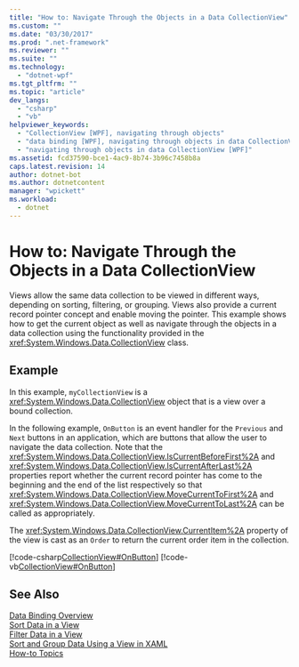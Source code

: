 ```yaml
---
title: "How to: Navigate Through the Objects in a Data CollectionView"
ms.custom: ""
ms.date: "03/30/2017"
ms.prod: ".net-framework"
ms.reviewer: ""
ms.suite: ""
ms.technology: 
  - "dotnet-wpf"
ms.tgt_pltfrm: ""
ms.topic: "article"
dev_langs: 
  - "csharp"
  - "vb"
helpviewer_keywords: 
  - "CollectionView [WPF], navigating through objects"
  - "data binding [WPF], navigating through objects in data CollectionView"
  - "navigating through objects in data CollectionView [WPF]"
ms.assetid: fcd37590-bce1-4ac9-8b74-3b96c7458b8a
caps.latest.revision: 14
author: dotnet-bot
ms.author: dotnetcontent
manager: "wpickett"
ms.workload: 
  - dotnet
---
```

# How to: Navigate Through the Objects in a Data CollectionView
Views allow the same data collection to be viewed in different ways, depending on sorting, filtering, or grouping. Views also provide a current record pointer concept and enable moving the pointer. This example shows how to get the current object as well as navigate through the objects in a data collection using the functionality provided in the <xref:System.Windows.Data.CollectionView> class.  
  
## Example  
 In this example, `myCollectionView` is a <xref:System.Windows.Data.CollectionView> object that is a view over a bound collection.  
  
 In the following example, `OnButton` is an event handler for the `Previous` and `Next` buttons in an application, which are buttons that allow the user to navigate the data collection. Note that the <xref:System.Windows.Data.CollectionView.IsCurrentBeforeFirst%2A> and <xref:System.Windows.Data.CollectionView.IsCurrentAfterLast%2A> properties report whether the current record pointer has come to the beginning and the end of the list respectively so that <xref:System.Windows.Data.CollectionView.MoveCurrentToFirst%2A> and <xref:System.Windows.Data.CollectionView.MoveCurrentToLast%2A> can be called as appropriately.  
  
 The <xref:System.Windows.Data.CollectionView.CurrentItem%2A> property of the view is cast as an `Order` to return the current order item in the collection.  
  
 [!code-csharp[CollectionView#OnButton](../../../../samples/snippets/csharp/VS_Snippets_Wpf/CollectionView/CSharp/Page1.xaml.cs#onbutton)]
 [!code-vb[CollectionView#OnButton](../../../../samples/snippets/visualbasic/VS_Snippets_Wpf/CollectionView/VisualBasic/Page1.xaml.vb#onbutton)]  
  
## See Also  
 [Data Binding Overview](../../../../docs/framework/wpf/data/data-binding-overview.md)  
 [Sort Data in a View](../../../../docs/framework/wpf/data/how-to-sort-data-in-a-view.md)  
 [Filter Data in a View](../../../../docs/framework/wpf/data/how-to-filter-data-in-a-view.md)  
 [Sort and Group Data Using a View in XAML](../../../../docs/framework/wpf/data/how-to-sort-and-group-data-using-a-view-in-xaml.md)  
 [How-to Topics](../../../../docs/framework/wpf/data/data-binding-how-to-topics.md)
